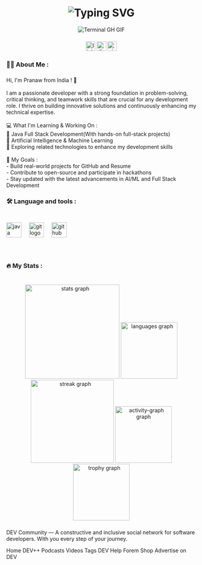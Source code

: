 <div align="center">
    <h1><img src="https://readme-typing-svg.herokuapp.com?font=Jetbrains+mono&size=40&duration=3000&color=33FF33&center=true&vCenter=true&width=435&lines=Hey..+I'm+Pranaw;This+is..;..my+Github+Profile.;" alt="Typing SVG"/></h1>
    <p><img src="termina-gh.gif" alt="Terminal GH GIF" /></p>
</div>

###

<div align="center">
  <img src="https://img.shields.io/static/v1?message=LinkedIn&logo=linkedin&label=&color=0077B5&logoColor=white&labelColor=&style=for-the-badge" height="25" alt="linkedin logo"  />
  <img src="https://img.shields.io/static/v1?message=Discord&logo=discord&label=&color=7289DA&logoColor=white&labelColor=&style=for-the-badge" height="25" alt="discord logo"  />
  <img src="https://img.shields.io/static/v1?message=Visual%20Studio%20Marketplace&logo=visualstudio&label=&color=e2165e&logoColor=white&labelColor=&style=for-the-badge" height="25" alt="visualstudio logo"  />
</div>

###

###

<h3 align="left">👩‍💻  About Me :</h3>

###

<p align="left">Hi, I'm Pranaw from India ! 👋  <br><br>I am a passionate developer with a strong foundation in problem-solving, critical thinking, and teamwork skills that are crucial for any development role. I thrive on building innovative solutions and continuously enhancing my technical expertise.  <br><br>💻 What I'm Learning & Working On :<br>🌟 Java Full Stack Development(With hands-on full-stack projects)  <br>🤖 Artificial Intelligence & Machine Learning<br>🚀 Exploring related technologies to enhance my development skills  <br><br>📌 My Goals :<br>- Build real-world projects for GitHub and Resume  <br>- Contribute to open-source and participate in hackathons<br>- Stay updated with the latest advancements in AI/ML and Full Stack Development</p>

###

<h3 align="left">🛠 Language and tools :</h3>

###

<br clear="both">

<div align="left">
  <img src="https://cdn.jsdelivr.net/gh/devicons/devicon/icons/java/java-original.svg" height="40" alt="java logo"  />
  <img width="12" />
  <img src="https://cdn.jsdelivr.net/gh/devicons/devicon/icons/git/git-original.svg" height="40" alt="git logo"  />
  <img width="12" />
  <img src="https://cdn.jsdelivr.net/gh/devicons/devicon/icons/github/github-original.svg" height="40" alt="github logo"  />
</div>

###

<br clear="both">

<h3 align="left">🔥   My Stats :</h3>

###

<br clear="both">

<div align="center">
  <img src="https://github-readme-stats.vercel.app/api?username=Pranaw-dev&hide_title=false&hide_rank=false&show_icons=true&include_all_commits=true&count_private=true&disable_animations=false&theme=dracula&locale=en&hide_border=false&order=1" height="250" alt="stats graph"  />
  <img src="https://github-readme-stats.vercel.app/api/top-langs?username=Pranaw-dev&locale=en&hide_title=false&layout=compact&card_width=320&langs_count=5&theme=dracula&hide_border=false&order=2" height="150" alt="languages graph"  />
  <img src="https://streak-stats.demolab.com?user=Pranaw-dev&locale=en&mode=daily&theme=darcula&hide_border=false&border_radius=5&order=3" height="220" alt="streak graph"  />
  <img src="https://github-readme-activity-graph.vercel.app/graph?username=Pranaw-dev&theme=nightowl&custom_title=Contribution%20Graph" height="150" alt="activity-graph graph"  />
  <img src="https://github-profile-trophy.vercel.app?username=Pranaw-dev&theme=radical" height="150" alt="trophy graph"  />
</div>

###
DEV Community — A constructive and inclusive social network for software developers. With you every step of your journey.

Home
DEV++
Podcasts
Videos
Tags
DEV Help
Forem Shop
Advertise on DEV
